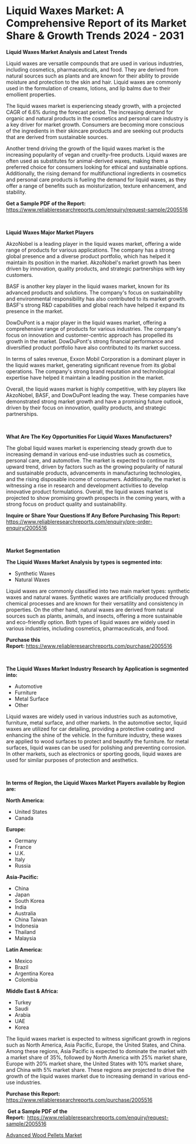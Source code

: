 <p><h1>Liquid Waxes Market: A Comprehensive Report of its Market Share & Growth Trends 2024 - 2031</h1></p><p><strong>Liquid Waxes Market Analysis and Latest Trends</strong></p>
<p><p>Liquid waxes are versatile compounds that are used in various industries, including cosmetics, pharmaceuticals, and food. They are derived from natural sources such as plants and are known for their ability to provide moisture and protection to the skin and hair. Liquid waxes are commonly used in the formulation of creams, lotions, and lip balms due to their emollient properties.</p><p>The liquid waxes market is experiencing steady growth, with a projected CAGR of 6.6% during the forecast period. The increasing demand for organic and natural products in the cosmetics and personal care industry is a key driver for market growth. Consumers are becoming more conscious of the ingredients in their skincare products and are seeking out products that are derived from sustainable sources.</p><p>Another trend driving the growth of the liquid waxes market is the increasing popularity of vegan and cruelty-free products. Liquid waxes are often used as substitutes for animal-derived waxes, making them a preferred choice for consumers looking for ethical and sustainable options. Additionally, the rising demand for multifunctional ingredients in cosmetics and personal care products is fueling the demand for liquid waxes, as they offer a range of benefits such as moisturization, texture enhancement, and stability.</p></p>
<p><strong>Get a Sample PDF of the Report:&nbsp;</strong> <a href="https://www.reliableresearchreports.com/enquiry/request-sample/2005516">https://www.reliableresearchreports.com/enquiry/request-sample/2005516</a></p>
<p>&nbsp;</p>
<p><strong>Liquid Waxes Major Market Players</strong></p>
<p><p>AkzoNobel is a leading player in the liquid waxes market, offering a wide range of products for various applications. The company has a strong global presence and a diverse product portfolio, which has helped it maintain its position in the market. AkzoNobel's market growth has been driven by innovation, quality products, and strategic partnerships with key customers.</p><p>BASF is another key player in the liquid waxes market, known for its advanced products and solutions. The company's focus on sustainability and environmental responsibility has also contributed to its market growth. BASF's strong R&D capabilities and global reach have helped it expand its presence in the market.</p><p>DowDuPont is a major player in the liquid waxes market, offering a comprehensive range of products for various industries. The company's focus on innovation and customer-centric approach has propelled its growth in the market. DowDuPont's strong financial performance and diversified product portfolio have also contributed to its market success.</p><p>In terms of sales revenue, Exxon Mobil Corporation is a dominant player in the liquid waxes market, generating significant revenue from its global operations. The company's strong brand reputation and technological expertise have helped it maintain a leading position in the market.</p><p>Overall, the liquid waxes market is highly competitive, with key players like AkzoNobel, BASF, and DowDuPont leading the way. These companies have demonstrated strong market growth and have a promising future outlook, driven by their focus on innovation, quality products, and strategic partnerships.</p></p>
<p>&nbsp;</p>
<p><strong>What Are The Key Opportunities For Liquid Waxes Manufacturers?</strong></p>
<p><p>The global liquid waxes market is experiencing steady growth due to increasing demand in various end-use industries such as cosmetics, personal care, and automotive. The market is expected to continue its upward trend, driven by factors such as the growing popularity of natural and sustainable products, advancements in manufacturing technologies, and the rising disposable income of consumers. Additionally, the market is witnessing a rise in research and development activities to develop innovative product formulations. Overall, the liquid waxes market is projected to show promising growth prospects in the coming years, with a strong focus on product quality and sustainability.</p></p>
<p><strong>Inquire or Share Your Questions If Any Before Purchasing This Report:</strong> <a href="https://www.reliableresearchreports.com/enquiry/pre-order-enquiry/2005516">https://www.reliableresearchreports.com/enquiry/pre-order-enquiry/2005516</a></p>
<p>&nbsp;</p>
<p><strong>Market Segmentation</strong></p>
<p><strong>The Liquid Waxes Market Analysis by types is segmented into:</strong></p>
<p><ul><li>Synthetic Waxes</li><li>Natural Waxes</li></ul></p>
<p><p>Liquid waxes are commonly classified into two main market types: synthetic waxes and natural waxes. Synthetic waxes are artificially produced through chemical processes and are known for their versatility and consistency in properties. On the other hand, natural waxes are derived from natural sources such as plants, animals, and insects, offering a more sustainable and eco-friendly option. Both types of liquid waxes are widely used in various industries, including cosmetics, pharmaceuticals, and food.</p></p>
<p><strong>Purchase this Report:&nbsp;</strong><a href="https://www.reliableresearchreports.com/purchase/2005516">https://www.reliableresearchreports.com/purchase/2005516</a></p>
<p>&nbsp;</p>
<p><strong>The Liquid Waxes Market Industry Research by Application is segmented into:</strong></p>
<p><ul><li>Automotive</li><li>Furniture</li><li>Metal Surface</li><li>Other</li></ul></p>
<p><p>Liquid waxes are widely used in various industries such as automotive, furniture, metal surface, and other markets. In the automotive sector, liquid waxes are utilized for car detailing, providing a protective coating and enhancing the shine of the vehicle. In the furniture industry, these waxes are applied to wood surfaces to protect and beautify the furniture. for metal surfaces, liquid waxes can be used for polishing and preventing corrosion. In other markets, such as electronics or sporting goods, liquid waxes are used for similar purposes of protection and aesthetics.</p></p>
<p>&nbsp;</p>
<p><strong>In terms of Region, the Liquid Waxes Market Players available by Region are:</strong></p>
<p>
    <p> <strong> North America: </strong>
        <ul>
            <li>United States</li>
            <li>Canada</li>
        </ul>
        </p> 
    <p> <strong> Europe: </strong>
        <ul>
            <li>Germany</li>
            <li>France</li>
            <li>U.K.</li>
            <li>Italy</li>
            <li>Russia</li>
        </ul>
        </p> 
    <p> <strong> Asia-Pacific: </strong>
        <ul>
            <li>China</li>
            <li>Japan</li>
            <li>South Korea</li>
            <li>India</li>
            <li>Australia</li>
            <li>China Taiwan</li>
            <li>Indonesia</li>
            <li>Thailand</li>
            <li>Malaysia</li>
        </ul>
        </p> 
    <p> <strong> Latin America: </strong>
        <ul>
            <li>Mexico</li>
            <li>Brazil</li>
            <li>Argentina Korea</li>
            <li>Colombia</li>
        </ul>
        </p> 
    <p> <strong> Middle East & Africa: </strong>
        <ul>
            <li>Turkey</li>
            <li>Saudi</li>
            <li>Arabia</li>
            <li>UAE</li>
            <li>Korea</li>
        </ul>
    </p>
    </p>
<p><p>The liquid waxes market is expected to witness significant growth in regions such as North America, Asia Pacific, Europe, the United States, and China. Among these regions, Asia Pacific is expected to dominate the market with a market share of 35%, followed by North America with 25% market share, Europe with 20% market share, the United States with 10% market share, and China with 5% market share. These regions are projected to drive the growth of the liquid waxes market due to increasing demand in various end-use industries.</p></p>
<p><strong>Purchase this Report: </strong><a href="https://www.reliableresearchreports.com/purchase/2005516">https://www.reliableresearchreports.com/purchase/2005516</a></p>
<p>&nbsp;<strong>Get a Sample PDF of the Report:&nbsp;&nbsp;</strong><a href="https://www.reliableresearchreports.com/enquiry/request-sample/2005516">https://www.reliableresearchreports.com/enquiry/request-sample/2005516</a></p>
<p><strong></strong></p>
<p><p><a href="https://noble-drawer-34c.notion.site/Advanced-Wood-Pellets-Market-Analysis-and-Market-Size-Global-Industry-Overview-Market-Segmentation-66896e99a51442eb8c9e0c30c0e32f3b">Advanced Wood Pellets Market</a></p></p>